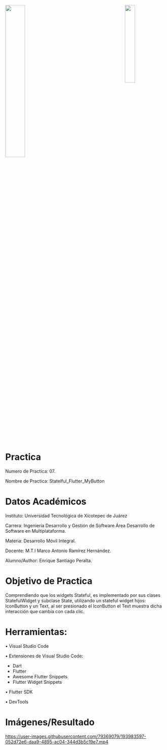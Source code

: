 <p align="left"><img src="https://user-images.githubusercontent.com/79369079/193988245-b785722d-7d24-45b4-afbb-17df8d000c32.png" width="25%" align="right"> <img src="https://user-images.githubusercontent.com/79369079/193988280-3675a479-f021-4a10-8051-63e70b42eceb.png" width="35%"/> <p>

# Practica 
Numero de Practica:  07.

Nombre de Practica: Statelful_Flutter_MyButton

# Datos Académicos 
Instituto: Universidad Tecnológica de Xicotepec de Juárez

Carrera: Ingeniería Desarrollo y Gestión de Software Área Desarrollo de Software en Multiplataforma.

Materia: Desarrollo Móvil Integral.

Docente: M.T.I Marco Antonio Ramírez Hernández.

Alumno/Author: Enrique Santiago Peralta.

# Objetivo de Practica
Comprendiendo que los widgets Stateful, es implementado por sus clases StatefulWidget y subclase State,
utilizando un stateful widget hijos: IconButton y un Text, al ser presionado el IconButton el Text muestra
dicha interacción que cambia con cada clic.

# Herramientas:
•	Visual Studio Code 

•	Extensiones de Visual Studio Code: 
*	Dart
*	Flutter 
*	Awesome Flutter Snippets
*	Flutter Widget Snippets

•	Flutter SDK

•	DevTools

# Imágenes/Resultado
https://user-images.githubusercontent.com/79369079/193983597-052d72e6-daa9-4895-ac04-344d3b5c19e7.mp4


